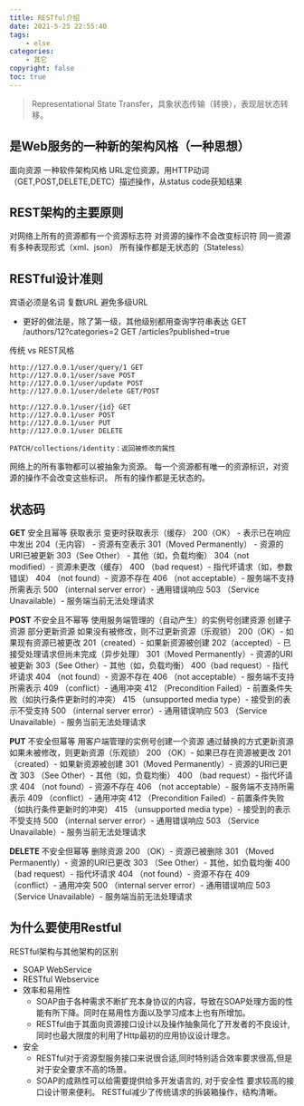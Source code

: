 ```yaml
---
title: RESTful介绍
date: 2021-5-25 22:55:40
tags:
    - else
categories:
    - 其它
copyright: false
toc: true
---
```




> Representational State Transfer，具象状态传输（转换），表现层状态转移。

<!-- more -->



## 是Web服务的一种新的架构风格（一种思想）

面向资源
一种软件架构风格
URL定位资源，用HTTP动词（GET,POST,DELETE,DETC）描述操作，从status code获知结果



## REST架构的主要原则

对网络上所有的资源都有一个资源标志符
对资源的操作不会改变标识符
同一资源有多种表现形式（xml、json）
所有操作都是无状态的（Stateless）



## RESTful设计准则

宾语必须是名词
复数URL
避免多级URL
- 更好的做法是，除了第一级，其他级别都用查询字符串表达
GET /authors/12?categories=2
GET /articles?published=true

传统 vs REST风格

```
http://127.0.0.1/user/query/1 GET
http://127.0.0.1/user/save POST 
http://127.0.0.1/user/update POST
http://127.0.0.1/user/delete GET/POST
```

```
http://127.0.0.1/user/{id} GET
http://127.0.0.1/user POST
http://127.0.0.1/user PUT
http://127.0.0.1/user DELETE

PATCH/collections/identity：返回被修改的属性
```



网络上的所有事物都可以被抽象为资源。
每一个资源都有唯一的资源标识，对资源的操作不会改变这些标识。
所有的操作都是无状态的。



## 状态码

**GET**
安全且幂等
获取表示
变更时获取表示（缓存）
200（OK） - 表示已在响应中发出
204（无内容） - 资源有空表示
301（Moved Permanently） - 资源的URI已被更新
303（See Other） - 其他（如，负载均衡）
304（not modified）- 资源未更改（缓存）
400 （bad request）- 指代坏请求（如，参数错误）
404 （not found）- 资源不存在
406 （not acceptable）- 服务端不支持所需表示
500 （internal server error）- 通用错误响应
503 （Service Unavailable）- 服务端当前无法处理请求

**POST**
不安全且不幂等
使用服务端管理的（自动产生）的实例号创建资源
创建子资源
部分更新资源
如果没有被修改，则不过更新资源（乐观锁）
200（OK）- 如果现有资源已被更改
201（created）- 如果新资源被创建
202（accepted）- 已接受处理请求但尚未完成（异步处理）
301（Moved Permanently）- 资源的URI被更新
303（See Other）- 其他（如，负载均衡）
400（bad request）- 指代坏请求
404 （not found）- 资源不存在
406 （not acceptable）- 服务端不支持所需表示
409 （conflict）- 通用冲突
412 （Precondition Failed）- 前置条件失败（如执行条件更新时的冲突）
415 （unsupported media type）- 接受到的表示不受支持
500 （internal server error）- 通用错误响应
503 （Service Unavailable）- 服务当前无法处理请求

**PUT**
不安全但幂等
用客户端管理的实例号创建一个资源
通过替换的方式更新资源
如果未被修改，则更新资源（乐观锁）
200 （OK）- 如果已存在资源被更改
201 （created）- 如果新资源被创建
301（Moved Permanently）- 资源的URI已更改
303 （See Other）- 其他（如，负载均衡）
400 （bad request）- 指代坏请求
404 （not found）- 资源不存在
406 （not acceptable）- 服务端不支持所需表示
409 （conflict）- 通用冲突
412 （Precondition Failed）- 前置条件失败（如执行条件更新时的冲突）
415 （unsupported media type）- 接受到的表示不受支持
500 （internal server error）- 通用错误响应
503 （Service Unavailable）- 服务当前无法处理请求

**DELETE**
不安全但幂等
删除资源
200 （OK）- 资源已被删除
301 （Moved Permanently）- 资源的URI已更改
303 （See Other）- 其他，如负载均衡
400 （bad request）- 指代坏请求
404 （not found）- 资源不存在
409 （conflict）- 通用冲突
500 （internal server error）- 通用错误响应
503 （Service Unavailable）- 服务端当前无法处理请求



## 为什么要使用Restful

RESTful架构与其他架构的区别
- SOAP WebService
- RESTful Webservice
- 效率和易用性
  - SOAP由于各种需求不断扩充本身协议的内容，导致在SOAP处理方面的性能有所下降。同时在易用性方面以及学习成本上也有所增加。
  - RESTful由于其面向资源接口设计以及操作抽象简化了开发者的不良设计,同时也最大限度的利用了Http最初的应用协议设计理念。
- 安全
  - RESTful对于资源型服务接口来说很合适,同时特别适合效率要求很高,但是对于安全要求不高的场景。
  - SOAP的成熟性可以给需要提供给多开发语言的, 对于安全性
要求较高的接口设计带来便利。
RESTful减少了传统请求的拆装箱操作，结构清晰。
